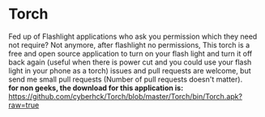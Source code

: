 Torch
=====
Fed up of Flashlight applications who ask you permission which they need not require? Not anymore, after flashlight no permissions, This torch is a free and open source application to turn on your flash light and turn it off back again (useful when there is power cut and you could use your flash light in your phone as a torch) issues and pull requests are welcome, but send me small pull requests (Number of pull requests doesn't matter).<br>
**for non geeks, the download for this application is:** https://github.com/cyberhck/Torch/blob/master/Torch/bin/Torch.apk?raw=true

